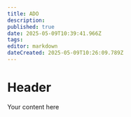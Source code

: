 ```yaml
---
title: ADO
description: 
published: true
date: 2025-05-09T10:39:41.966Z
tags: 
editor: markdown
dateCreated: 2025-05-09T10:26:09.789Z
---
```


# Header
Your content here
